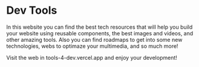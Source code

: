 # Dev Tools

In this website you can find the best tech resources that will help you build your website using reusable components, the best images and videos, and other amazing tools.
Also you can find roadmaps to get into some new technologies, webs to optimaze your multimedia, and so much more!

Visit the web in tools-4-dev.vercel.app and enjoy your development!
